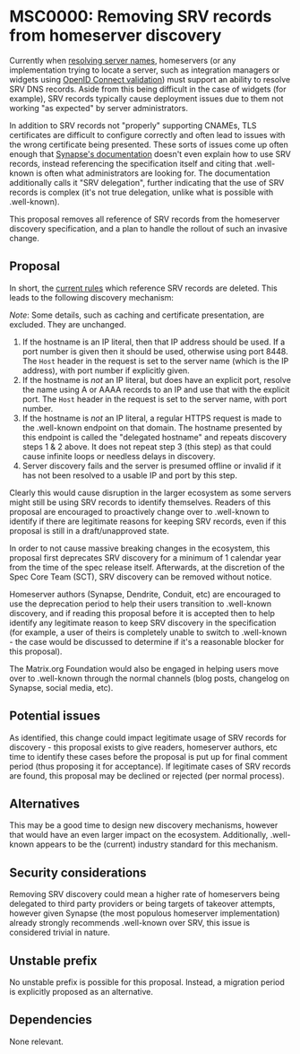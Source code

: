 # MSC0000: Removing SRV records from homeserver discovery

Currently when [resolving server names](https://spec.matrix.org/v1.4/server-server-api/#resolving-server-names),
homeservers (or any implementation trying to locate a server, such as integration managers or widgets
using [OpenID Connect validation](https://spec.matrix.org/v1.4/server-server-api/#openid)) must support
an ability to resolve SRV DNS records. Aside from this being difficult in the case of widgets (for example),
SRV records typically cause deployment issues due to them not working "as expected" by server administrators.

In addition to SRV records not "properly" supporting CNAMEs, TLS certificates are difficult to configure
correctly and often lead to issues with the wrong certificate being presented. These sorts of issues
come up often enough that [Synapse's documentation](https://matrix-org.github.io/synapse/v1.70/delegate.html#srv-dns-record-delegation)
doesn't even explain how to use SRV records, instead referencing the specification itself and citing that
.well-known is often what administrators are looking for. The documentation additionally calls it
"SRV delegation", further indicating that the use of SRV records is complex (it's not true delegation,
unlike what is possible with .well-known).

This proposal removes all reference of SRV records from the homeserver discovery specification, and
a plan to handle the rollout of such an invasive change.

## Proposal

In short, the [current rules](https://spec.matrix.org/v1.4/server-server-api/#resolving-server-names)
which reference SRV records are deleted. This leads to the following discovery mechanism:

*Note*: Some details, such as caching and certificate presentation, are excluded. They are unchanged.

1. If the hostname is an IP literal, then that IP address should be used. If a port number is given then
   it should be used, otherwise using port 8448. The `Host` header in the request is set to the server name
   (which is the IP address), with port number if explicitly given.
2. If the hostname is *not* an IP literal, but does have an explicit port, resolve the name using A or
   AAAA records to an IP and use that with the explicit port. The `Host` header in the request is set to
   the server name, with port number.
3. If the hostname is *not* an IP literal, a regular HTTPS request is made to the .well-known endpoint
   on that domain. The hostname presented by this endpoint is called the "delegated hostname" and repeats
   discovery steps 1 & 2 above. It does not repeat step 3 (this step) as that could cause infinite loops
   or needless delays in discovery.
4. Server discovery fails and the server is presumed offline or invalid if it has not been resolved to
   a usable IP and port by this step.

Clearly this would cause disruption in the larger ecosystem as some servers might still be using SRV
records to identify themselves. Readers of this proposal are encouraged to proactively change over to
.well-known to identify if there are legitimate reasons for keeping SRV records, even if this proposal
is still in a draft/unapproved state. 

In order to not cause massive breaking changes in the ecosystem, this proposal first deprecates SRV
discovery for a minimum of 1 calendar year from the time of the spec release itself. Afterwards, at the
discretion of the Spec Core Team (SCT), SRV discovery can be removed without notice.

Homeserver authors (Synapse, Dendrite, Conduit, etc) are encouraged to use the deprecation period to
help their users transition to .well-known discovery, and if reading this proposal before it is accepted
then to help identify any legitimate reason to keep SRV discovery in the specification (for example, a
user of theirs is completely unable to switch to .well-known - the case would be discussed to determine
if it's a reasonable blocker for this proposal). 

The Matrix.org Foundation would also be engaged in helping users move over to .well-known through the
normal channels (blog posts, changelog on Synapse, social media, etc). 

## Potential issues

As identified, this change could impact legitimate usage of SRV records for discovery - this proposal
exists to give readers, homeserver authors, etc time to identify these cases before the proposal is put
up for final comment period (thus proposing it for acceptance). If legitimate cases of SRV records are
found, this proposal may be declined or rejected (per normal process).

## Alternatives

This may be a good time to design new discovery mechanisms, however that would have an even larger
impact on the ecosystem. Additionally, .well-known appears to be the (current) industry standard
for this mechanism.

## Security considerations

Removing SRV discovery could mean a higher rate of homeservers being delegated to third party providers
or being targets of takeover attempts, however given Synapse (the most populous homeserver implementation)
already strongly recommends .well-known over SRV, this issue is considered trivial in nature.

## Unstable prefix

No unstable prefix is possible for this proposal. Instead, a migration period is explicitly proposed
as an alternative.

## Dependencies

None relevant.
